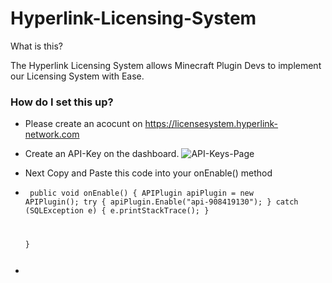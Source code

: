 # Hyperlink-Licensing-System

What is this?

The Hyperlink Licensing System allows Minecraft Plugin Devs to implement our Licensing System with Ease.


### How do I set this up?

- Please create an acocunt on https://licensesystem.hyperlink-network.com
- Create an API-Key on the dashboard. 
![API-Keys-Page](https://user-images.githubusercontent.com/71306750/138485996-469d5113-9ff5-42bb-a457-ae0f6022b177.png)
- Next Copy and Paste this code into your onEnable() method
- <code>         public void onEnable() {
         APIPlugin apiPlugin = new APIPlugin();
         try {
              apiPlugin.Enable("api-908419130");
            } catch (SQLException e) {
              e.printStackTrace();
          }

    }

- </code>
